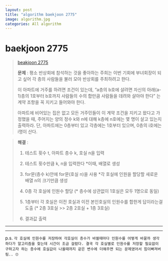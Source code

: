 ```yaml
---  
layout: post  
title: "algorithm baekjoon 2775"  
image: algorithm.jpg  
categories: All algorithm  
---  
```


# baekjoon 2775  

> [beakjoon 2775](https://www.acmicpc.net/problem/2775)  
>   
> **문제** : 평소 반상회에 참석하는 것을 좋아하는 주희는 이번 기회에 부녀회장이 되고 싶어 각 층의 사람들을 불러 모아 반상회를 주최하려고 한다.  
> 
> 이 아파트에 거주를 하려면 조건이 있는데, “a층의 b호에 살려면 자신의 아래(a-1)층의 1호부터 b호까지 사람들의 수의 합만큼 사람들을 데려와 살아야 한다” 는 계약 조항을 꼭 지키고 들어와야 한다.  
>
> 아파트에 비어있는 집은 없고 모든 거주민들이 이 계약 조건을 지키고 왔다고 가정했을 때, 주어지는 양의 정수 k와 n에 대해 k층에 n호에는 몇 명이 살고 있는지 출력하라. 단, 아파트에는 0층부터 있고 각층에는 1호부터 있으며, 0층의 i호에는 i명이 산다.  

> **해결** :  
> 1. 테스트 횟수 t, 아파트 층수 k, 호실 n을 입력   
> 
> 2. 테스트 횟수만큼 k, n을 입력한다 *이때, 배열로 생성  
> 
> 3. for문(층수 k)안에 for문(호실 n)을 사용 *각 호실에 인원을 할당할 새로운 배열 n의 크기만큼 생성  
>
> 4. 0층 각 호실에 인원수 할당 (* 층수에 상관없이 1호실은 모두 1명으로 동일)
>
> 5. 1층부터 각 호실은 이전 호실과 이전 본인호실의 인원수를 합한게 답이라는걸 도출 (* 2층 3호실 >> 2층 2호실 + 1층 3호실)  
>
> 6. 결과값 출력  

---  

<script src="https://gist.github.com/nnlog/ddc62a60bb3d3814e8c6c0798500a282.js"></script>  

---   

p.s. `각 호실에 인원수를 저장하여 각호실이 층수가 바뀔때마다 인원수를 어떻게 바꿀까 생각하다가 알고리즘을 찾는데 시간이 조금 걸렸다. 결국 각 호실별로 인원수를 저장할 필요없이 구하고자 하는 층수에 호실값이 나올때까지 같은 변수에 더해주면 되는 문제였어서 힘이빠져버림.. 🙄`  
